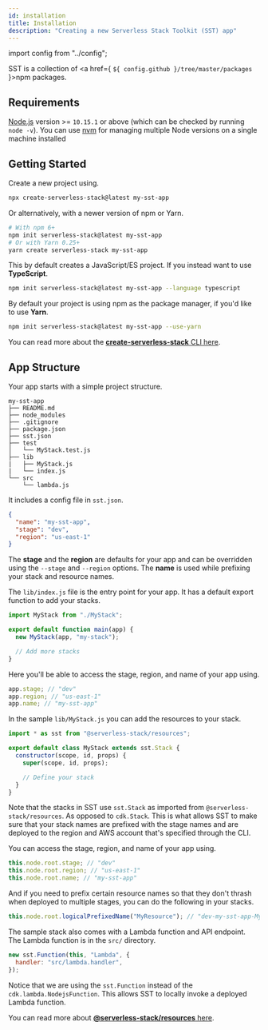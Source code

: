 ```yaml
---
id: installation
title: Installation
description: "Creating a new Serverless Stack Toolkit (SST) app"
---
```


import config from "../config";

SST is a collection of <a href={ `${ config.github }/tree/master/packages` }>npm packages</a>.

## Requirements

[Node.js](https://nodejs.org/en/download/) version >= `10.15.1` or above (which can be checked by running `node -v`). You can use [nvm](https://github.com/nvm-sh/nvm) for managing multiple Node versions on a single machine installed

## Getting Started

Create a new project using.

```bash
npx create-serverless-stack@latest my-sst-app
```

Or alternatively, with a newer version of npm or Yarn.

```bash
# With npm 6+
npm init serverless-stack@latest my-sst-app
# Or with Yarn 0.25+
yarn create serverless-stack my-sst-app
```

This by default creates a JavaScript/ES project. If you instead want to use **TypeScript**.

```bash
npm init serverless-stack@latest my-sst-app --language typescript
```

By default your project is using npm as the package manager, if you'd like to use **Yarn**.

```bash
npm init serverless-stack@latest my-sst-app --use-yarn
```

You can read more about the [**create-serverless-stack** CLI here](packages/create-serverless-stack.md).

## App Structure

Your app starts with a simple project structure.

```
my-sst-app
├── README.md
├── node_modules
├── .gitignore
├── package.json
├── sst.json
├── test
│   └── MyStack.test.js
├── lib
|   ├── MyStack.js
|   └── index.js
└── src
    └── lambda.js
```

It includes a config file in `sst.json`.

```json
{
  "name": "my-sst-app",
  "stage": "dev",
  "region": "us-east-1"
}
```

The **stage** and the **region** are defaults for your app and can be overridden using the `--stage` and `--region` options. The **name** is used while prefixing your stack and resource names.

The `lib/index.js` file is the entry point for your app. It has a default export function to add your stacks.

```jsx
import MyStack from "./MyStack";

export default function main(app) {
  new MyStack(app, "my-stack");

  // Add more stacks
}
```

Here you'll be able to access the stage, region, and name of your app using.

```js
app.stage; // "dev"
app.region; // "us-east-1"
app.name; // "my-sst-app"
```

In the sample `lib/MyStack.js` you can add the resources to your stack.

```jsx
import * as sst from "@serverless-stack/resources";

export default class MyStack extends sst.Stack {
  constructor(scope, id, props) {
    super(scope, id, props);

    // Define your stack
  }
}
```

Note that the stacks in SST use `sst.Stack` as imported from `@serverless-stack/resources`. As opposed to `cdk.Stack`. This is what allows SST to make sure that your stack names are prefixed with the stage names and are deployed to the region and AWS account that's specified through the CLI.

You can access the stage, region, and name of your app using.

```js
this.node.root.stage; // "dev"
this.node.root.region; // "us-east-1"
this.node.root.name; // "my-sst-app"
```

And if you need to prefix certain resource names so that they don't thrash when deployed to multiple stages, you can do the following in your stacks.

```js
this.node.root.logicalPrefixedName("MyResource"); // "dev-my-sst-app-MyResource"
```

The sample stack also comes with a Lambda function and API endpoint. The Lambda function is in the `src/` directory.

```js
new sst.Function(this, "Lambda", {
  handler: "src/lambda.handler",
});
```

Notice that we are using the `sst.Function` instead of the `cdk.lambda.NodejsFunction`. This allows SST to locally invoke a deployed Lambda function.

You can read more about [**@serverless-stack/resources** here](packages/resources.md).

